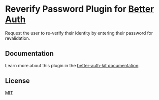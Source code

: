 # Reverify Password Plugin for [Better Auth](https://github.com/better-auth/better-auth)

Request the user to re-verify their identity by entering their password for revalidation.

## Documentation

Learn more about this plugin in the [better-auth-kit documentation](https://better-auth-kit.com/docs/plugins/reverify-password).

## License

[MIT](LICENSE)
